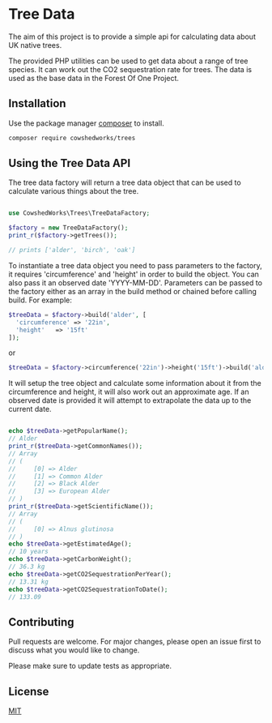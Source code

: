 # Tree Data

The aim of this project is to provide a simple api for calculating data about UK native trees.

The provided PHP utilities can be used to get data about a range of tree species. It can work out the CO2 sequestration rate for trees. The data is used as the base data in the Forest Of One Project.

## Installation

Use the package manager [composer](https://getcomposer.org/) to install.

```bash
composer require cowshedworks/trees
```

## Using the Tree Data API

The tree data factory will return a tree data object that can be used to calculate various things about the tree.

```PHP

use CowshedWorks\Trees\TreeDataFactory;

$factory = new TreeDataFactory();
print_r($factory->getTrees());

// prints ['alder', 'birch', 'oak']
```

To instantiate a tree data object you need to pass parameters to the factory, it requires 'circumference' and 'height' in order to build the object. You can also pass it an observed date 'YYYY-MM-DD'. Parameters can be passed to the factory either as an array in the build method or chained before calling build. For example:

```PHP
$treeData = $factory->build('alder', [
  'circumference' => '22in',
  'height'   => '15ft'
]);
```

or 

```PHP
$treeData = $factory->circumference('22in')->height('15ft')->build('alder');
```
It will setup the tree object and calculate some information about it from the circumference and height, it will also work out an approximate age. If an observed date is provided it will attempt to extrapolate the data up to the current date.

```PHP

echo $treeData->getPopularName();
// Alder
print_r($treeData->getCommonNames());
// Array
// (
//     [0] => Alder
//     [1] => Common Alder
//     [2] => Black Alder
//     [3] => European Alder
// )
print_r($treeData->getScientificName());
// Array
// (
//     [0] => Alnus glutinosa
// )
echo $treeData->getEstimatedAge();
// 10 years
echo $treeData->getCarbonWeight();
// 36.3 kg
echo $treeData->getCO2SequestrationPerYear();
// 13.31 kg
echo $treeData->getCO2SequestrationToDate();
// 133.09
```


## Contributing
Pull requests are welcome. For major changes, please open an issue first to discuss what you would like to change.

Please make sure to update tests as appropriate.

## License
[MIT](https://choosealicense.com/licenses/mit/)
